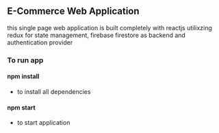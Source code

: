 ## E-Commerce Web Application

this single page web application is built completely with reactjs utilixzing redux for state management, firebase firestore as backend and authentication provider

### To run app

#### npm install

- to install all dependencies

#### npm start

- to start application
